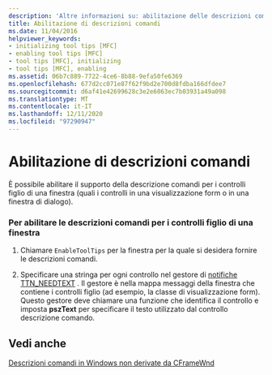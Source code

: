 ```yaml
---
description: 'Altre informazioni su: abilitazione delle descrizioni comandi'
title: Abilitazione di descrizioni comandi
ms.date: 11/04/2016
helpviewer_keywords:
- initializing tool tips [MFC]
- enabling tool tips [MFC]
- tool tips [MFC], initializing
- tool tips [MFC], enabling
ms.assetid: 06b7c889-7722-4ce6-8b88-9efa50fe6369
ms.openlocfilehash: 677d2cc071e87f62f9bd2e700d8fdba166dfdee7
ms.sourcegitcommit: d6af41e42699628c3e2e6063ec7b03931a49a098
ms.translationtype: MT
ms.contentlocale: it-IT
ms.lasthandoff: 12/11/2020
ms.locfileid: "97290947"
---
```

# <a name="enabling-tool-tips"></a>Abilitazione di descrizioni comandi

È possibile abilitare il supporto della descrizione comandi per i controlli figlio di una finestra (quali i controlli in una visualizzazione form o in una finestra di dialogo).

### <a name="to-enable-tool-tips-for-the-child-controls-of-a-window"></a>Per abilitare le descrizioni comandi per i controlli figlio di una finestra

1. Chiamare `EnableToolTips` per la finestra per la quale si desidera fornire le descrizioni comandi.

1. Specificare una stringa per ogni controllo nel gestore di [notifiche TTN_NEEDTEXT](handling-ttn-needtext-notification-for-tool-tips.md) . Il gestore è nella mappa messaggi della finestra che contiene i controlli figlio (ad esempio, la classe di visualizzazione form). Questo gestore deve chiamare una funzione che identifica il controllo e imposta **pszText** per specificare il testo utilizzato dal controllo descrizione comando.

## <a name="see-also"></a>Vedi anche

[Descrizioni comandi in Windows non derivate da CFrameWnd](tool-tips-in-windows-not-derived-from-cframewnd.md)
